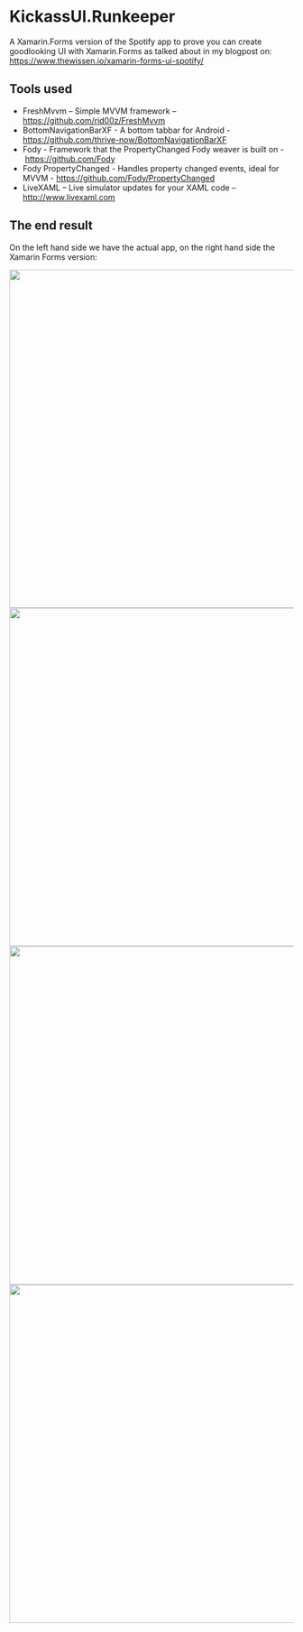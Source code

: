 # KickassUI.Runkeeper
A Xamarin.Forms version of the Spotify app to prove you can create goodlooking UI with Xamarin.Forms as talked about in my blogpost on: https://www.thewissen.io/xamarin-forms-ui-spotify/

## Tools used
- FreshMvvm – Simple MVVM framework – https://github.com/rid00z/FreshMvvm
- BottomNavigationBarXF - A bottom tabbar for Android - https://github.com/thrive-now/BottomNavigationBarXF
- Fody - Framework that the PropertyChanged Fody weaver is built on - https://github.com/Fody
- Fody PropertyChanged - Handles property changed events, ideal for MVVM - https://github.com/Fody/PropertyChanged
- LiveXAML – Live simulator updates for your XAML code – http://www.livexaml.com
 
## The end result
On the left hand side we have the actual app, on the right hand side the Xamarin Forms version:

<img src="https://github.com/sthewissen/KickassUI.Spotify/blob/master/images/comparison-ios1.jpg" width="600" />
<img src="https://github.com/sthewissen/KickassUI.Spotify/blob/master/images/comparison-ios2.jpg" width="600" />
<img src="https://github.com/sthewissen/KickassUI.Spotify/blob/master/images/comparison-droid1.jpg" width="600" />
<img src="https://github.com/sthewissen/KickassUI.Spotify/blob/master/images/comparison-droid2.jpg" width="600" />
